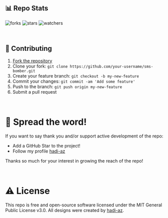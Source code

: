 
<br/>
<br/>
<br/>

## 📊 Repo Stats

<p align="left">
    <img src="https://img.shields.io/github/forks/hadiazt/sms-bomber.svg" alt="forks">
    <img src="https://img.shields.io/github/stars/hadiazt/sms-bomber.svg" alt="stars">
    <img src="https://img.shields.io/github/watchers/hadiazt/sms-bomber.svg" alt="watchers">
</p>

<br/>

## 🤝 Contributing

1. [Fork the repository](https://github.com/hadiazt/sms-bomber/fork)
2. Clone your fork: `git clone https://github.com/your-username/sms-bomber.git`
3. Create your feature branch: `git checkout -b my-new-feature`
4. Commit your changes: `git commit -am 'Add some feature'`
5. Push to the branch: `git push origin my-new-feature`
6. Submit a pull request

<br/>

# 🌟 Spread the word!

If you want to say thank you and/or support active development of the repo:

- Add a GitHub Star to the project!
- Follow my profile [hadi-az](https://github.com/hadiazt)

Thanks so much for your interest in growing the reach of the repo!

<br/>

# ⚠️ License

This repo is free and open-source software licensed under the MIT General Public License v3.0. All designs were created by [hadi-az](https://github.com/hadiazt).
